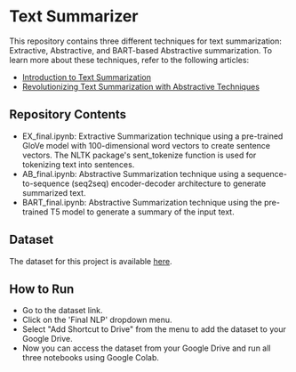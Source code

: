 # Text Summarizer
This repository contains three different techniques for text summarization: Extractive, Abstractive, and BART-based Abstractive summarization. To learn more about these techniques, refer to the following articles:


- [Introduction to Text Summarization](https://medium.com/@catplotlib/in-the-field-of-natural-language-processing-nlp-summarization-plays-a-crucial-role-in-reducing-519af0432d96)
- [Revolutionizing Text Summarization with Abstractive Techniques](https://medium.com/@catplotlib/revolutionizing-text-summarization-with-abstractive-techniques-a-deep-dive-into-abstractive-14014bd54a00)

## Repository Contents
- EX_final.ipynb: Extractive Summarization technique using a pre-trained GloVe model with 100-dimensional word vectors to create sentence vectors. The NLTK package's sent_tokenize function is used for tokenizing text into sentences.
- AB_final.ipynb: Abstractive Summarization technique using a sequence-to-sequence (seq2seq) encoder-decoder architecture to generate summarized text.
- BART_final.ipynb: Abstractive Summarization technique using the pre-trained T5 model to generate a summary of the input text.

## Dataset
The dataset for this project is available [here](https://drive.google.com/drive/folders/151c1Y276AZuV2TZSJ3FzA9WNSva65xae?usp=sharing).

## How to Run
- Go to the dataset link.
- Click on the 'Final NLP' dropdown menu.
- Select "Add Shortcut to Drive" from the menu to add the dataset to your Google Drive.
- Now you can access the dataset from your Google Drive and run all three notebooks using Google Colab.
